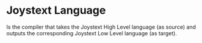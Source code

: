 # Joystext Language

Is the compiler that takes the Joystext High Level language (as source) and outputs the corresponding Joystext Low Level language (as target).
